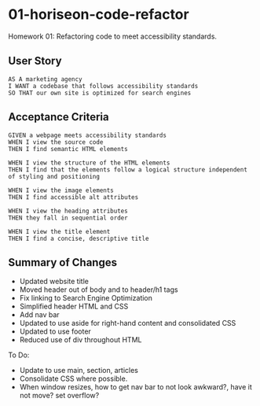 # 01-horiseon-code-refactor
Homework 01: Refactoring code to meet accessibility standards.

## User Story

```
AS A marketing agency
I WANT a codebase that follows accessibility standards
SO THAT our own site is optimized for search engines
```

## Acceptance Criteria

```
GIVEN a webpage meets accessibility standards
WHEN I view the source code
THEN I find semantic HTML elements

WHEN I view the structure of the HTML elements
THEN I find that the elements follow a logical structure independent of styling and positioning

WHEN I view the image elements
THEN I find accessible alt attributes

WHEN I view the heading attributes
THEN they fall in sequential order

WHEN I view the title element
THEN I find a concise, descriptive title
```

## Summary of Changes

* Updated website title
* Moved header out of body and to header/h1 tags
* Fix linking to Search Engine Optimization
* Simplified header HTML and CSS
* Add nav bar
* Updated to use aside for right-hand content and consolidated CSS
* Updated to use footer
* Reduced use of div throughout HTML

To Do:
* Update to use main, section, articles
* Consolidate CSS where possible.
* When window resizes, how to get nav bar to not look awkward?, have it not move? set overflow?
